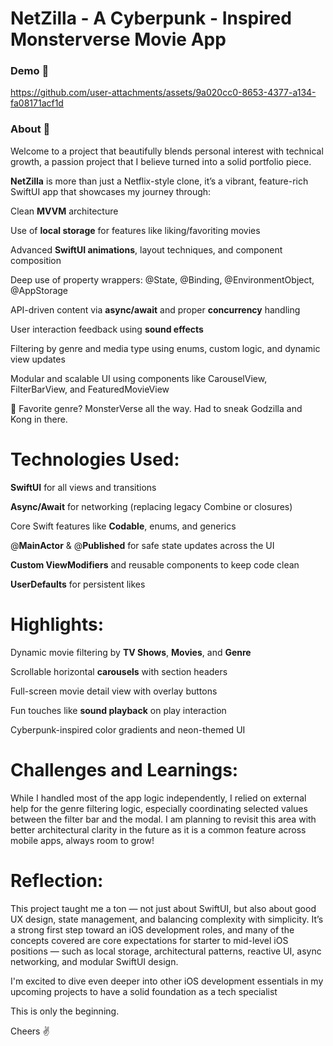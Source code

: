 # NetZilla - A Cyberpunk - Inspired Monsterverse Movie App

### Demo 🎥 
https://github.com/user-attachments/assets/9a020cc0-8653-4377-a134-fa08171acf1d

### About 🤌

Welcome to a project that beautifully blends personal interest with technical growth, a passion project that I believe turned into a solid portfolio piece.

**NetZilla** is more than just a Netflix-style clone, it’s a vibrant, feature-rich SwiftUI app that showcases my journey through:

Clean **MVVM** architecture

Use of **local storage** for features like liking/favoriting movies

Advanced **SwiftUI animations**, layout techniques, and component composition

Deep use of property wrappers: @State, @Binding, @EnvironmentObject, @AppStorage

API-driven content via **async/await** and proper **concurrency** handling

User interaction feedback using **sound effects**

Filtering by genre and media type using enums, custom logic, and dynamic view updates

Modular and scalable UI using components like CarouselView, FilterBarView, and FeaturedMovieView

🎥 Favorite genre? MonsterVerse all the way. Had to sneak Godzilla and Kong in there.


# Technologies Used:

**SwiftUI** for all views and transitions

**Async/Await** for networking (replacing legacy Combine or closures)

Core Swift features like **Codable**, enums, and generics

@**MainActor** & @**Published** for safe state updates across the UI

**Custom ViewModifiers** and reusable components to keep code clean

**UserDefaults** for persistent likes


# Highlights:

Dynamic movie filtering by **TV Shows**, **Movies**, and **Genre**

Scrollable horizontal **carousels** with section headers

Full-screen movie detail view with overlay buttons

Fun touches like **sound playback** on play interaction

Cyberpunk-inspired color gradients and neon-themed UI


# Challenges and Learnings:

While I handled most of the app logic independently, I relied on external help for the genre filtering logic, especially coordinating selected values between the filter bar and the modal. I am planning to revisit this area with better architectural clarity in the future as it is a common feature across mobile apps, always room to grow!

# Reflection:

This project taught me a ton — not just about SwiftUI, but also about good UX design, state management, and balancing complexity with simplicity.
It’s a strong first step toward an iOS development roles, and many of the concepts covered are core expectations for starter to mid-level iOS positions — such as local storage, architectural patterns, reactive UI, async networking, and modular SwiftUI design.

I'm excited to dive even deeper into other iOS development essentials in my upcoming projects to have a solid foundation as a tech specialist

This is only the beginning.

Cheers ✌️
